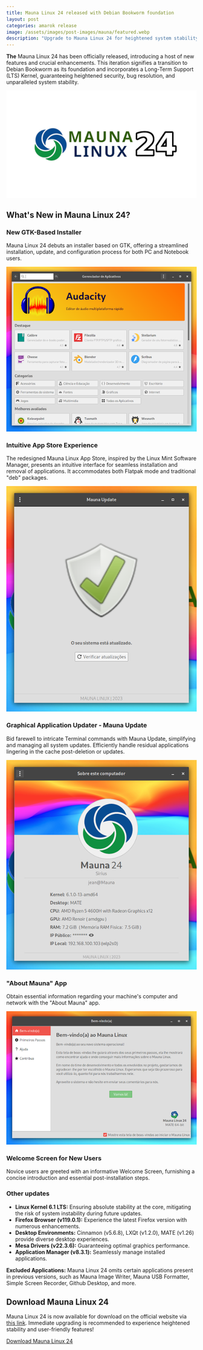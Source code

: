 ```yaml
---
title: Mauna Linux 24 released with Debian Bookworm foundation
layout: post
categories: amarok release
image: /assets/images/post-images/mauna/featured.webp
description: "Upgrade to Mauna Linux 24 for heightened system stability and user-friendly features. Explore the latest GTK-based installer, intuitive App Store, and graphical updater. Download now for a seamless Linux experience with LTS Kernel and essential applications. #MaunaLinux #LinuxUpdates"
---
```


**The** Mauna Linux 24 has been officially released, introducing a host of new features and crucial enhancements. This iteration signifies a transition to Debian Bookworm as its foundation and incorporates a Long-Term Support (LTS) Kernel, guaranteeing heightened security, bug resolution, and unparalleled system stability.

![Mauna Linux 24 featured image](/assets/images/post-images/mauna/featured.webp)

## What's New in Mauna Linux 24?

### New GTK-Based Installer
   Mauna Linux 24 debuts an installer based on GTK, offering a streamlined installation, update, and configuration process for both PC and Notebook users.

   ![Mauna Linux App Store](/assets/images/post-images/mauna/softwaremanager.webp)

### Intuitive App Store Experience
   The redesigned Mauna Linux App Store, inspired by the Linux Mint Software Manager, presents an intuitive interface for seamless installation and removal of applications. It accommodates both Flatpak mode and traditional "deb" packages.

   ![Mauna Update](/assets/images/post-images/mauna/maunaupdate1.webp)

### Graphical Application Updater - Mauna Update
   Bid farewell to intricate Terminal commands with Mauna Update, simplifying and managing all system updates. Efficiently handle residual applications lingering in the cache post-deletion or updates.

   ![About Mauna](/assets/images/post-images/mauna/maunaabout.webp)

### "About Mauna" App
   Obtain essential information regarding your machine's computer and network with the "About Mauna" app.

   ![Welcome Screen](/assets/images/post-images/mauna/welcomescreen.webp)

### Welcome Screen for New Users
   Novice users are greeted with an informative Welcome Screen, furnishing a concise introduction and essential post-installation steps.

### Other updates

- **Linux Kernel 6.1 LTS:** Ensuring absolute stability at the core, mitigating the risk of system instability during future updates.
- **Firefox Browser (v119.0.1):** Experience the latest Firefox version with numerous enhancements.
- **Desktop Environments:** Cinnamon (v5.6.8), LXQt (v1.2.0), MATE (v1.26) provide diverse desktop experiences.
- **Mesa Drivers (v22.3.6):** Guaranteeing optimal graphics performance.
- **Application Manager (v8.3.1):** Seamlessly manage installed applications.

**Excluded Applications:**
Mauna Linux 24 omits certain applications present in previous versions, such as Mauna Image Writer, Mauna USB Formatter, Simple Screen Recorder, Github Desktop, and more.

## Download Mauna Linux 24
Mauna Linux 24 is now available for download on the official website via [this link](https://maunalinux.top/download/). Immediate upgrading is recommended to experience heightened stability and user-friendly features!

<a href="https://maunalinux.top/download/" class="download">Download Mauna Linux 24</a>

